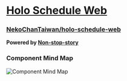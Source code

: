 # [Holo Schedule Web](/build)

### [NekoChanTaiwan/holo-schedule-web](https://github.com/NekoChanTaiwan/holo-schedule-web)

**Powered by [Non-stop-story](https://github.com/YunzheZJU/non-stop-story)**
### Component Mind Map
![Component Mind Map](https://cdn.jsdelivr.net/gh/NekoChanTaiwan/holo-schedule-web@main/img/Hololive%20Schedule%20App_300_v3.webp)
